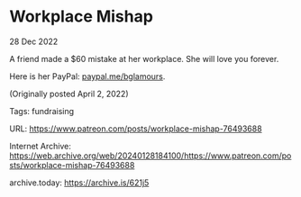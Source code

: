 # Workplace Mishap
28 Dec 2022

A friend made a $60 mistake at her workplace. She will love you forever.

Here is her PayPal: [paypal.me/bglamours](http://paypal.me/bglamours).

(Originally posted April 2, 2022)

Tags: fundraising

URL: https://www.patreon.com/posts/workplace-mishap-76493688

Internet Archive: https://web.archive.org/web/20240128184100/https://www.patreon.com/posts/workplace-mishap-76493688

archive.today: https://archive.is/621j5
